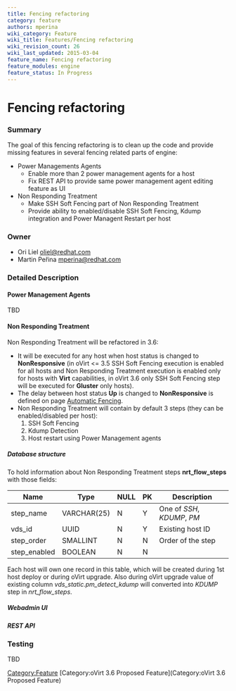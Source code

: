 ```yaml
---
title: Fencing refactoring
category: feature
authors: mperina
wiki_category: Feature
wiki_title: Features/Fencing refactoring
wiki_revision_count: 26
wiki_last_updated: 2015-03-04
feature_name: Fencing refactoring
feature_modules: engine
feature_status: In Progress
---
```


# Fencing refactoring

### Summary

The goal of this fencing refactoring is to clean up the code and provide missing features in several fencing related parts of engine:

*   Power Managements Agents
    -   Enable more than 2 power management agents for a host
    -   Fix REST API to provide same power management agent editing feature as UI
*   Non Responding Treatment
    -   Make SSH Soft Fencing part of Non Responding Treatment
    -   Provide ability to enabled/disable SSH Soft Fencing, Kdump integration and Power Managent Restart per host

### Owner

*   Ori Liel <oliel@redhat.com>
*   Martin Peřina <mperina@redhat.com>

### Detailed Description

#### Power Management Agents

TBD

#### Non Responding Treatment

Non Responding Treatment will be refactored in 3.6:

*   It will be executed for any host when host status is changed to **NonResponsive** (in oVirt <= 3.5 SSH Soft Fencing execution is enabled for all hosts and Non Responding Treatment execution is enabled only for hosts with **Virt** capabilities, in oVirt 3.6 only SSH Soft Fencing step will be executed for **Gluster** only hosts).
*   The delay between host status **Up** is changed to **NonResponsive** is defined on page [Automatic Fencing](Automatic_Fencing#Automatic_Fencing).
*   Non Responding Treatment will contain by default 3 steps (they can be enabled/disabled per host):
    1.  SSH Soft Fencing
    2.  Kdump Detection
    3.  Host restart using Power Management agents

##### Database structure

To hold information about Non Responding Treatment steps **nrt_flow_steps** with those fields:

| Name          | Type        | NULL | PK  | Description                 |
|---------------|-------------|------|-----|-----------------------------|
| step_name    | VARCHAR(25) | N    | Y   | One of *SSH*, *KDUMP*, *PM* |
| vds_id       | UUID        | N    | Y   | Existing host ID            |
| step_order   | SMALLINT    | N    | N   | Order of the step           |
| step_enabled | BOOLEAN     | N    | N   |                             |

Each host will own one record in this table, which will be created during 1st host deploy or during oVirt upgrade. Also during oVirt upgrade value of existing column *vds_static.pm_detect_kdump* will converted into *KDUMP* step in *nrt_flow_steps*.

##### Webadmin UI

##### REST API

### Testing

TBD

<Category:Feature> [Category:oVirt 3.6 Proposed Feature](Category:oVirt 3.6 Proposed Feature)
